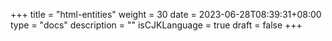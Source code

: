 +++
title = "html-entities"
weight = 30
date = 2023-06-28T08:39:31+08:00
type = "docs"
description = ""
isCJKLanguage = true
draft = false
+++